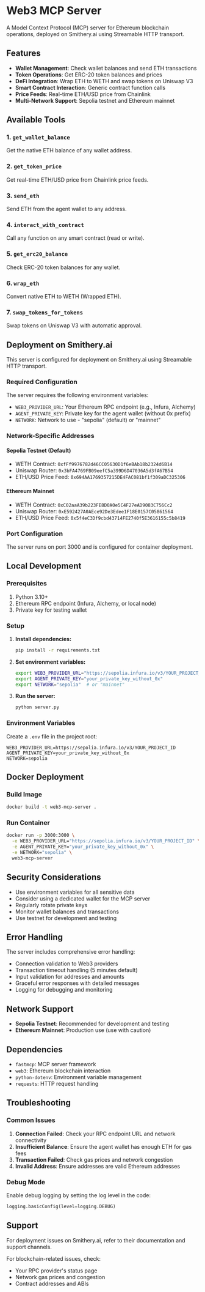 # Web3 MCP Server

A Model Context Protocol (MCP) server for Ethereum blockchain operations, deployed on Smithery.ai using Streamable HTTP transport.

## Features

- **Wallet Management**: Check wallet balances and send ETH transactions
- **Token Operations**: Get ERC-20 token balances and prices
- **DeFi Integration**: Wrap ETH to WETH and swap tokens on Uniswap V3
- **Smart Contract Interaction**: Generic contract function calls
- **Price Feeds**: Real-time ETH/USD price from Chainlink
- **Multi-Network Support**: Sepolia testnet and Ethereum mainnet

## Available Tools

### 1. `get_wallet_balance`
Get the native ETH balance of any wallet address.

### 2. `get_token_price`
Get real-time ETH/USD price from Chainlink price feeds.

### 3. `send_eth`
Send ETH from the agent wallet to any address.

### 4. `interact_with_contract`
Call any function on any smart contract (read or write).

### 5. `get_erc20_balance`
Check ERC-20 token balances for any wallet.

### 6. `wrap_eth`
Convert native ETH to WETH (Wrapped ETH).

### 7. `swap_tokens_for_tokens`
Swap tokens on Uniswap V3 with automatic approval.

## Deployment on Smithery.ai

This server is configured for deployment on Smithery.ai using Streamable HTTP transport.

### Required Configuration

The server requires the following environment variables:

- `WEB3_PROVIDER_URL`: Your Ethereum RPC endpoint (e.g., Infura, Alchemy)
- `AGENT_PRIVATE_KEY`: Private key for the agent wallet (without 0x prefix)
- `NETWORK`: Network to use - "sepolia" (default) or "mainnet"

### Network-Specific Addresses

#### Sepolia Testnet (Default)
- WETH Contract: `0xfFf9976782d46CC05630D1f6eBAb18b2324d6B14`
- Uniswap Router: `0x3bFA4769FB09eefC5a399D6D47036A5d3fA67B54`
- ETH/USD Price Feed: `0x694AA1769357215DE4FAC081bf1f309aDC325306`

#### Ethereum Mainnet
- WETH Contract: `0xC02aaA39b223FE8D0A0e5C4F27eAD9083C756Cc2`
- Uniswap Router: `0xE592427A0AEce92De3Edee1F18E0157C05861564`
- ETH/USD Price Feed: `0x5f4eC3Df9cbd43714FE2740f5E3616155c5b8419`

### Port Configuration

The server runs on port 3000 and is configured for container deployment.

## Local Development

### Prerequisites

1. Python 3.10+
2. Ethereum RPC endpoint (Infura, Alchemy, or local node)
3. Private key for testing wallet

### Setup

1. **Install dependencies:**
   ```bash
   pip install -r requirements.txt
   ```

2. **Set environment variables:**
   ```bash
   export WEB3_PROVIDER_URL="https://sepolia.infura.io/v3/YOUR_PROJECT_ID"
   export AGENT_PRIVATE_KEY="your_private_key_without_0x"
   export NETWORK="sepolia"  # or "mainnet"
   ```

3. **Run the server:**
   ```bash
   python server.py
   ```

### Environment Variables

Create a `.env` file in the project root:

```env
WEB3_PROVIDER_URL=https://sepolia.infura.io/v3/YOUR_PROJECT_ID
AGENT_PRIVATE_KEY=your_private_key_without_0x
NETWORK=sepolia
```

## Docker Deployment

### Build Image

```bash
docker build -t web3-mcp-server .
```

### Run Container

```bash
docker run -p 3000:3000 \
  -e WEB3_PROVIDER_URL="https://sepolia.infura.io/v3/YOUR_PROJECT_ID" \
  -e AGENT_PRIVATE_KEY="your_private_key_without_0x" \
  -e NETWORK="sepolia" \
  web3-mcp-server
```

## Security Considerations


- Use environment variables for all sensitive data
- Consider using a dedicated wallet for the MCP server
- Regularly rotate private keys
- Monitor wallet balances and transactions
- Use testnet for development and testing

## Error Handling

The server includes comprehensive error handling:

- Connection validation to Web3 providers
- Transaction timeout handling (5 minutes default)
- Input validation for addresses and amounts
- Graceful error responses with detailed messages
- Logging for debugging and monitoring

## Network Support

- **Sepolia Testnet**: Recommended for development and testing
- **Ethereum Mainnet**: Production use (use with caution)

## Dependencies

- `fastmcp`: MCP server framework
- `web3`: Ethereum blockchain interaction
- `python-dotenv`: Environment variable management
- `requests`: HTTP request handling

## Troubleshooting

### Common Issues

1. **Connection Failed**: Check your RPC endpoint URL and network connectivity
2. **Insufficient Balance**: Ensure the agent wallet has enough ETH for gas fees
3. **Transaction Failed**: Check gas prices and network congestion
4. **Invalid Address**: Ensure addresses are valid Ethereum addresses

### Debug Mode

Enable debug logging by setting the log level in the code:

```python
logging.basicConfig(level=logging.DEBUG)
```

## Support

For deployment issues on Smithery.ai, refer to their documentation and support channels.

For blockchain-related issues, check:
- Your RPC provider's status page
- Network gas prices and congestion
- Contract addresses and ABIs


